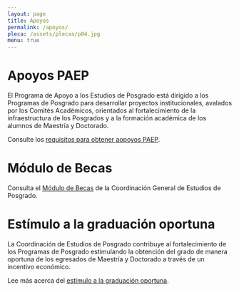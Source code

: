 ```yaml
---
layout: page
title: Apoyos
permalink: /apoyos/
pleca: /assets/plecas/p04.jpg
menu: true
---
```


# Apoyos PAEP

El Programa de Apoyo a los Estudios de Posgrado está dirigido a los
Programas de Posgrado para desarrollar proyectos institucionales,
avalados por los Comités Académicos, orientados al fortalecimiento de
la infraestructura de los Posgrados y a la formación académica de los
alumnos de Maestría y Doctorado.

Consulte los [requisitos para obtener aopoyos PAEP](/apoyos/paep).


# Módulo de Becas

Consulta el [Módulo de Becas](http://www.posgrado.unam.mx/modulo-de-becas) de la Coordinación
General de Estudios de Posgrado.


# Estímulo a la graduación oportuna

La Coordinación de Estudios de Posgrado contribuye al fortalecimiento
de los Programas de Posgrado estimulando la obtención del grado de
manera oportuna de los egresados de Maestría y Doctorado a través de
un incentivo económico.

Lee más acerca del [estímulo a la graduación oportuna](http://www.posgrado.unam.mx/es/estimulo-la-graduacion-oportuna).
